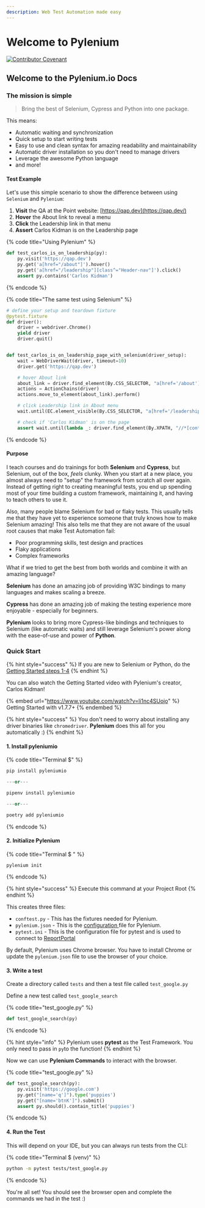 ```yaml
---
description: Web Test Automation made easy
---
```


# Welcome to Pylenium

[![Contributor Covenant](https://img.shields.io/badge/Contributor%20Covenant-v2.0%20adopted-ff69b4.svg)](https://github.com/ElSnoMan/pyleniumio/tree/0bd684d227127daf2eccd2f284b849d4a91e3cb5/docs/code\_of\_conduct.md)

## Welcome to the Pylenium.io Docs

### The mission is simple

> Bring the best of Selenium, Cypress and Python into one package.

This means:

* Automatic waiting and synchronization
* Quick setup to start writing tests
* Easy to use and clean syntax for amazing readability and maintainability
* Automatic driver installation so you don't need to manage drivers
* Leverage the awesome Python language
* and more!

#### Test Example

Let's use this simple scenario to show the difference between using `Selenium` and `Pylenium`:

1. **Visit** the QA at the Point website: [https://qap.dev](https://qap.dev/)
2. **Hover** the About link to reveal a menu
3. **Click** the Leadership link in that menu
4. **Assert** Carlos Kidman is on the Leadership page

{% code title="Using Pylenium" %}
```python
def test_carlos_is_on_leadership(py):
    py.visit('https://qap.dev')
    py.get('a[href="/about"]').hover()
    py.get('a[href="/leadership"][class^="Header-nav"]').click()
    assert py.contains('Carlos Kidman')
```
{% endcode %}

{% code title="The same test using Selenium" %}
```python
# define your setup and teardown fixture
@pytest.fixture
def driver():
    driver = webdriver.Chrome()
    yield driver
    driver.quit()


def test_carlos_is_on_leadership_page_with_selenium(driver_setup):
    wait = WebDriverWait(driver, timeout=10)
    driver.get('https://qap.dev')

    # hover About link
    about_link = driver.find_element(By.CSS_SELECTOR, "a[href='/about']")
    actions = ActionChains(driver)
    actions.move_to_element(about_link).perform()

    # click Leadership link in About menu
    wait.until(EC.element_visible(By.CSS_SELECTOR, "a[href='/leadership'][class^='Header-nav']")).click()

    # check if 'Carlos Kidman' is on the page
    assert wait.until(lambda _: driver.find_element(By.XPATH, "//*[contains(text(), 'Carlos Kidman')]"))
```
{% endcode %}

#### Purpose

I teach courses and do trainings for both **Selenium** and **Cypress**, but Selenium, out of the box, _feels_ clunky. When you start at a new place, you almost always need to "setup" the framework from scratch all over again. Instead of getting right to creating meaningful tests, you end up spending most of your time building a custom framework, maintaining it, and having to teach others to use it.

Also, many people blame Selenium for bad or flaky tests. This usually tells me that they have yet to experience someone that truly knows how to make Selenium amazing! This also tells me that they are not aware of the usual root causes that make Test Automation fail:

* Poor programming skills, test design and practices
* Flaky applications
* Complex frameworks

What if we tried to get the best from both worlds and combine it with an amazing language?

**Selenium** has done an amazing job of providing W3C bindings to many languages and makes scaling a breeze.

**Cypress** has done an amazing job of making the testing experience more enjoyable - especially for beginners.

**Pylenium** looks to bring more Cypress-like bindings and techniques to Selenium (like automatic waits) and still leverage Selenium's power along with the ease-of-use and power of **Python**.

### Quick Start

{% hint style="success" %}
If you are new to Selenium or Python, do the [Getting Started steps 1-4](docs/getting-started/virtual-environments.md)
{% endhint %}

You can also watch the Getting Started video with Pylenium's creator, Carlos Kidman!

{% embed url="https://www.youtube.com/watch?v=li1nc4SUojo" %}
Getting Started with v1.7.7+
{% endembed %}

{% hint style="success" %}
You don't need to worry about installing any driver binaries like `chromedriver`. **Pylenium** does this all for you automatically :)
{% endhint %}

#### 1. Install **pyleniumio**

{% code title="Terminal $" %}
```python
pip install pyleniumio

---or---

pipenv install pyleniumio

---or---

poetry add pyleniumio
```
{% endcode %}

#### 2. Initialize Pylenium

{% code title="Terminal $ " %}
```
pylenium init
```
{% endcode %}

{% hint style="success" %}
Execute this command at your Project Root
{% endhint %}

This creates three files:

* `conftest.py` - This has the fixtures needed for Pylenium.
* `pylenium.json` - This is the [configuration ](docs/configuration/pylenium.json.md)file for Pylenium.
* `pytest.ini` - This is the configuration file for pytest and is used to connect to [ReportPortal](docs/configuration/report-portal.md)

By default, Pylenium uses Chrome browser. You have to install Chrome or update the `pylenium.json` file to use the browser of your choice.

#### 3. Write a test

Create a directory called `tests` and then a test file called `test_google.py`

Define a new test called `test_google_search`

{% code title="test_google.py" %}
```python
def test_google_search(py)
```
{% endcode %}

{% hint style="info" %}
Pylenium uses **pytest** as the Test Framework. You only need to pass in `py`to the function!
{% endhint %}

Now we can use **Pylenium Commands** to interact with the browser.

{% code title="test_google.py" %}
```python
def test_google_search(py):
    py.visit('https://google.com')
    py.get("[name='q']").type('puppies')
    py.get("[name='btnK']").submit()
    assert py.should().contain_title('puppies')
```
{% endcode %}

#### 4. Run the Test

This will depend on your IDE, but you can always run tests from the CLI:

{% code title="Terminal $ (venv)" %}
```bash
python -m pytest tests/test_google.py
```
{% endcode %}

You're all set! You should see the browser open and complete the commands we had in the test :)
